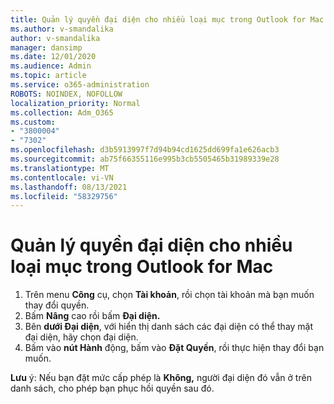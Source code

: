 ```yaml
---
title: Quản lý quyền đại diện cho nhiều loại mục trong Outlook for Mac
ms.author: v-smandalika
author: v-smandalika
manager: dansimp
ms.date: 12/01/2020
ms.audience: Admin
ms.topic: article
ms.service: o365-administration
ROBOTS: NOINDEX, NOFOLLOW
localization_priority: Normal
ms.collection: Adm_O365
ms.custom:
- "3800004"
- "7302"
ms.openlocfilehash: d3b5913997f7d94b94cd1625dd699fa1e626acb3
ms.sourcegitcommit: ab75f66355116e995b3cb5505465b31989339e28
ms.translationtype: MT
ms.contentlocale: vi-VN
ms.lasthandoff: 08/13/2021
ms.locfileid: "58329756"
---
```

# <a name="manage-delegate-permissions-for-multiple-item-types-in-outlook-for-mac"></a>Quản lý quyền đại diện cho nhiều loại mục trong Outlook for Mac

1. Trên menu **Công** cụ, chọn **Tài khoản**, rồi chọn tài khoản mà bạn muốn thay đổi quyền.
2. Bấm **Nâng** cao rồi bấm **Đại diện.**
3. Bên **dưới Đại diện**, với hiển thị danh sách các đại diện có thể thay mặt đại diện, hãy chọn đại diện.
4. Bấm vào **nút Hành** động, bấm vào **Đặt Quyền**, rồi thực hiện thay đổi bạn muốn.

**Lưu** ý: Nếu bạn đặt mức cấp phép là **Không,** người đại diện đó vẫn ở trên danh sách, cho phép bạn phục hồi quyền sau đó.
